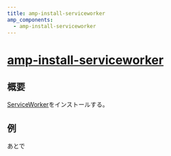 ```yaml
---
title: amp-install-serviceworker
amp_components:
  - amp-install-serviceworker
---
```


# [amp-install-serviceworker](https://www.ampproject.org/docs/reference/extended/amp-install-serviceworker.html)

## 概要

[ServiceWorker](https://developer.mozilla.org/ja/docs/Web/API/ServiceWorker_API)をインストールする。

## 例

あとで
